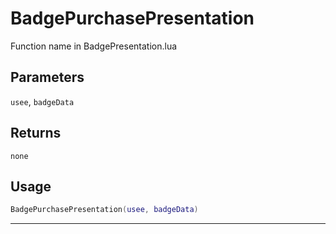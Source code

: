 # BadgePurchasePresentation
Function name in BadgePresentation.lua
## Parameters
`usee`, `badgeData`
## Returns
`none`
## Usage
```lua
BadgePurchasePresentation(usee, badgeData)
```
---
